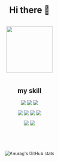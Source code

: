 
<div align="center">
  
# Hi there 👋
<br />
<img src="https://hits.seeyoufarm.com/api/count/incr/badge.svg?url=https%3A%2F%2Fgithub.com%2FSiWooJinSeok&count_bg=%2379C83D&title_bg=%23555555&icon=&icon_color=%23E7E7E7&title=hits&edge_flat=false" width='150'/>                                       


<br />
<br />


  
## my skill
<img src="https://img.shields.io/badge/git-F05032?style=for-the-badge&logo=git&logoColor=white"> <img src="https://img.shields.io/badge/github-181717?style=for-the-badge&logo=github&logoColor=white"> <img src="https://img.shields.io/badge/Vscode-007ACC?style=for-the-badge&logo=visualstudiocode&logoColor=white"> 

<img src="https://img.shields.io/badge/Css-1572B6?style=for-the-badge&logo=Css3&logoColor=white"> <img src="https://img.shields.io/badge/html5-E34F26?style=for-the-badge&logo=html5&logoColor=white"> <img src="https://img.shields.io/badge/javascript-F7DF1E?style=for-the-badge&logo=javascript&logoColor=white"> <img src="https://img.shields.io/badge/typescript-3178C6?style=for-the-badge&logo=typescript&logoColor=white">

<img src="https://img.shields.io/badge/React-61DAFB?style=for-the-badge&logo=React&logoColor=white"> <img src="https://img.shields.io/badge/next.js-000000?style=for-the-badge&logo=next.js&logoColor=white"> 

<br/>
<br/>
<br/>


  
![Anurag's GitHub stats](https://github-readme-stats.vercel.app/api?username=SiWooJinSeok&show_icons=true&theme=radical)

</div>


<!--
**SiWooJinSeok/SiwooJinSeok** is a ✨ _special_ ✨ repository because its `README.md` (this file) appears on your GitHub profile.

Here are some ideas to get you started:

- 🔭 I’m currently working on ...
- 🌱 I’m currently learning ...
- 👯 I’m looking to collaborate on ...
- 🤔 I’m looking for help with ...
- 💬 Ask me about ...
- 📫 How to reach me: ...
- 😄 Pronouns: ...
- ⚡ Fun fact: ...
-->
